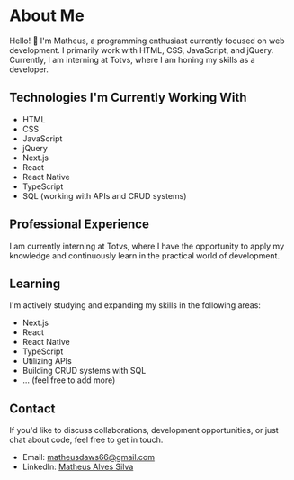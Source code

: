 # About Me

Hello! 👋 I'm Matheus, a programming enthusiast currently focused on web development. I primarily work with HTML, CSS, JavaScript, and jQuery. Currently, I am interning at Totvs, where I am honing my skills as a developer.

## Technologies I'm Currently Working With

- HTML
- CSS
- JavaScript
- jQuery
- Next.js
- React
- React Native
- TypeScript
- SQL (working with APIs and CRUD systems)

## Professional Experience

I am currently interning at Totvs, where I have the opportunity to apply my knowledge and continuously learn in the practical world of development.

## Learning

I'm actively studying and expanding my skills in the following areas:

- Next.js
- React
- React Native
- TypeScript
- Utilizing APIs
- Building CRUD systems with SQL
- ... (feel free to add more)

## Contact

If you'd like to discuss collaborations, development opportunities, or just chat about code, feel free to get in touch.

- Email: matheusdaws66@gmail.com
- LinkedIn: [Matheus Alves Silva](https://www.linkedin.com/in/matheusalvessil/)

